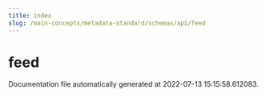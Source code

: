 ```yaml
---
title: index
slug: /main-concepts/metadata-standard/schemas/api/feed
---
```


# feed

Documentation file automatically generated at 2022-07-13 15:15:58.612083.
